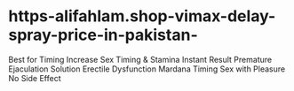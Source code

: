 # https-alifahlam.shop-vimax-delay-spray-price-in-pakistan-
Best for Timing Increase Sex Timing &amp; Stamina Instant Result Premature Ejaculation Solution Erectile Dysfunction Mardana Timing Sex with Pleasure No Side Effect

